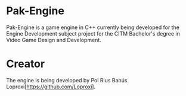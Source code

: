 # Pak-Engine

Pak-Engine is a game engine in C++ currently being developed for the Engine Development subject project for the CITM Bachelor's degree in Video Game Design and Development. 

# Creator

The engine is being developed by Pol Rius Banús Loproxi[https://github.com/Loproxi].
